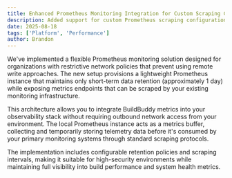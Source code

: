 ```yaml
---
title: Enhanced Prometheus Monitoring Integration for Custom Scraping Configurations
description: Added support for custom Prometheus scraping configurations with lightweight local data retention for organizations that cannot use remote write approaches
date: 2025-08-18
tags: ['Platform', 'Performance']
author: Brandon
---
```


We've implemented a flexible Prometheus monitoring solution designed for organizations with restrictive network policies that prevent using remote write approaches. The new setup provisions a lightweight Prometheus instance that maintains only short-term data retention (approximately 1 day) while exposing metrics endpoints that can be scraped by your existing monitoring infrastructure.

This architecture allows you to integrate BuildBuddy metrics into your observability stack without requiring outbound network access from your environment. The local Prometheus instance acts as a metrics buffer, collecting and temporarily storing telemetry data before it's consumed by your primary monitoring systems through standard scraping protocols.

The implementation includes configurable retention policies and scraping intervals, making it suitable for high-security environments while maintaining full visibility into build performance and system health metrics.